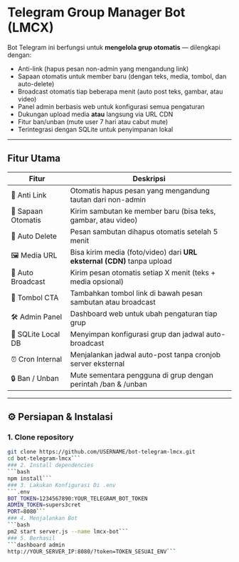 # Telegram Group Manager Bot (LMCX)

Bot Telegram ini berfungsi untuk **mengelola grup otomatis** — dilengkapi dengan:
- Anti-link (hapus pesan non-admin yang mengandung link)
- Sapaan otomatis untuk member baru (dengan teks, media, tombol, dan auto-delete)
- Broadcast otomatis tiap beberapa menit (auto post teks, gambar, atau video)
- Panel admin berbasis web untuk konfigurasi semua pengaturan
- Dukungan upload media **atau** langsung via URL CDN
- Fitur ban/unban (mute user 7 hari atau cabut mute)
- Terintegrasi dengan SQLite untuk penyimpanan lokal

---

## Fitur Utama

| Fitur | Deskripsi |
|-------|------------|
| 🧱 Anti Link | Otomatis hapus pesan yang mengandung tautan dari non-admin |
| 👋 Sapaan Otomatis | Kirim sambutan ke member baru (bisa teks, gambar, atau video) |
| 🧹 Auto Delete | Pesan sambutan dihapus otomatis setelah 5 menit |
| 🖼️ Media URL | Bisa kirim media (foto/video) dari **URL eksternal (CDN)** tanpa upload |
| 🔁 Auto Broadcast | Kirim pesan otomatis setiap X menit (teks + media opsional) |
| 🔘 Tombol CTA | Tambahkan tombol link di bawah pesan sambutan atau broadcast |
| 🛠️ Admin Panel | Dashboard web untuk ubah pengaturan tiap grup |
| 🧩 SQLite Local DB | Menyimpan konfigurasi grup dan jadwal auto-broadcast |
| ⏰ Cron Internal | Menjalankan jadwal auto-post tanpa cronjob server eksternal |
| 🔒 Ban / Unban | Mute sementara pengguna di grup dengan perintah /ban & /unban |

---

## ⚙️ Persiapan & Instalasi

### 1. Clone repository
```bash
git clone https://github.com/USERNAME/bot-telegram-lmcx.git
cd bot-telegram-lmcx```
### 2. Install dependencies
```bash
npm install```
### 3. Lakukan Konfigurasi Di .env
```.env
BOT_TOKEN=1234567890:YOUR_TELEGRAM_BOT_TOKEN
ADMIN_TOKEN=supers3cret
PORT=8080```
### 4. Menjalankan Bot
```bash
pm2 start server.js --name lmcx-bot```
### 5. Berhasil
```dashboard admin
http://YOUR_SERVER_IP:8080/?token=TOKEN_SESUAI_ENV```

